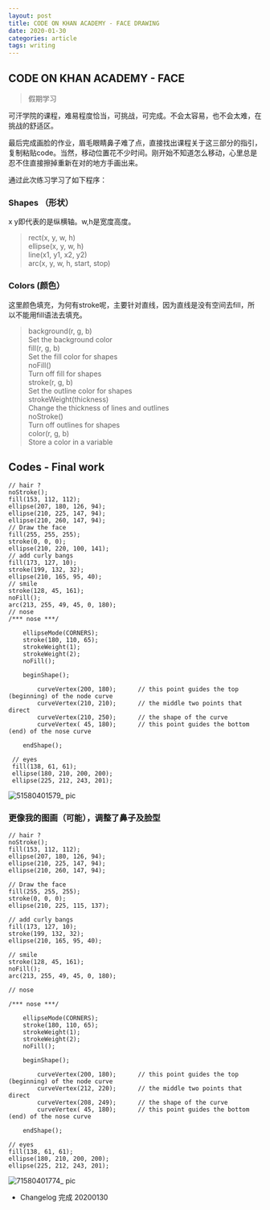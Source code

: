 ```yaml
---
layout: post
title: CODE ON KHAN ACADEMY - FACE DRAWING
date: 2020-01-30
categories: article
tags: writing
---
```


## CODE ON KHAN ACADEMY - FACE

 > 假期学习

可汗学院的课程，难易程度恰当，可挑战，可完成。不会太容易，也不会太难，在挑战的舒适区。

最后完成画脸的作业，眉毛眼睛鼻子难了点，直接找出课程关于这三部分的指引，复制粘贴code。当然，移动位置花不少时间。刚开始不知道怎么移动，心里总是忍不住直接擦掉重新在对的地方手画出来。

通过此次练习学习了如下程序：

### Shapes （形状）
x y即代表的是纵横轴。w,h是宽度高度。

>rect(x, y, w, h)  
ellipse(x, y, w, h)  
line(x1, y1, x2, y2)  
arc(x, y, w, h, start, stop)

### Colors (颜色）

这里颜色填充，为何有stroke呢，主要针对直线，因为直线是没有空间去fill，所以不能用fill语法去填充。

>background(r, g, b)  
Set the background color  
fill(r, g, b)  
Set the fill color for shapes  
noFill()  
Turn off fill for shapes  
stroke(r, g, b)  
Set the outline color for shapes  
strokeWeight(thickness)  
Change the thickness of lines and outlines  
noStroke()  
Turn off outlines for shapes  
color(r, g, b)  
Store a color in a variable

## Codes - Final work

    // hair ?
    noStroke();
    fill(153, 112, 112);
    ellipse(207, 180, 126, 94);
    ellipse(210, 225, 147, 94);
    ellipse(210, 260, 147, 94);
    // Draw the face
    fill(255, 255, 255);
    stroke(0, 0, 0);
    ellipse(210, 220, 100, 141);
    // add curly bangs
    fill(173, 127, 10);
    stroke(199, 132, 32);
    ellipse(210, 165, 95, 40);
    // smile 
    stroke(128, 45, 161);
    noFill();
    arc(213, 255, 49, 45, 0, 180);
    // nose 
    /*** nose ***/
   
        ellipseMode(CORNERS);
        stroke(180, 110, 65);
        strokeWeight(1);
        strokeWeight(2);
        noFill();
        
        beginShape();
        
            curveVertex(200, 180);      // this point guides the top (beginning) of the node curve
            curveVertex(210, 210);      // the middle two points that direct
            curveVertex(210, 250);      // the shape of the curve
            curveVertex( 45, 180);      // this point guides the bottom (end) of the nose curve
            
        endShape();
        
     // eyes
     fill(138, 61, 61);
     ellipse(180, 210, 200, 200);
     ellipse(225, 212, 243, 201);

![51580401579_ pic](https://user-images.githubusercontent.com/11972077/73471237-ed0abc00-4380-11ea-9eb0-a772af36927d.jpg)

        

### 更像我的图画（可能），调整了鼻子及脸型


    // hair ?
    noStroke();
    fill(153, 112, 112);
    ellipse(207, 180, 126, 94);
    ellipse(210, 225, 147, 94);
    ellipse(210, 260, 147, 94);

    // Draw the face
    fill(255, 255, 255);
    stroke(0, 0, 0);
    ellipse(210, 225, 115, 137);

    // add curly bangs
    fill(173, 127, 10);
    stroke(199, 132, 32);
    ellipse(210, 165, 95, 40);
    
    // smile 
    stroke(128, 45, 161);
    noFill();
    arc(213, 255, 49, 45, 0, 180);

    // nose 
    
    /*** nose ***/
       
        ellipseMode(CORNERS);
        stroke(180, 110, 65);
        strokeWeight(1);
        strokeWeight(2);
        noFill();
        
        beginShape();
        
            curveVertex(200, 180);      // this point guides the top (beginning) of the node curve
            curveVertex(212, 220);      // the middle two points that direct
            curveVertex(208, 249);      // the shape of the curve
            curveVertex( 45, 180);      // this point guides the bottom (end) of the nose curve
            
        endShape();
        
    // eyes
    fill(138, 61, 61);
    ellipse(180, 210, 200, 200);
    ellipse(225, 212, 243, 201);

        
![71580401774_ pic](https://user-images.githubusercontent.com/11972077/73471256-f7c55100-4380-11ea-9196-e8e90c3757d1.jpg)

-  Changelog 完成 20200130



